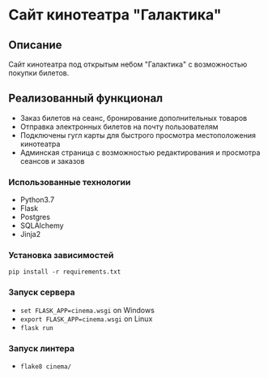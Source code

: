 # Сайт кинотеатра "Галактика"

## Описание
Сайт кинотеатра под открытым небом "Галактика" с возможностью покупки билетов.


## Реализованный функционал
* Заказ билетов на сеанс, бронирование дополнительных товаров
* Отправка электронных билетов на почту пользователям
* Подключены гугл карты для быстрого просмотра местоположения кинотеатра
* Админская страница с возможностью редактирования и просмотра сеансов и заказов

### Использованные технологии
* Python3.7
* Flask
* Postgres
* SQLAlchemy
* Jinja2

### Установка зависимостей
`pip install -r requirements.txt`

### Запуск сервера
* `set FLASK_APP=cinema.wsgi` on Windows
* `export FLASK_APP=cinema.wsgi` on Linux
* `flask run`

### Запуск линтера
* `flake8 cinema/`

